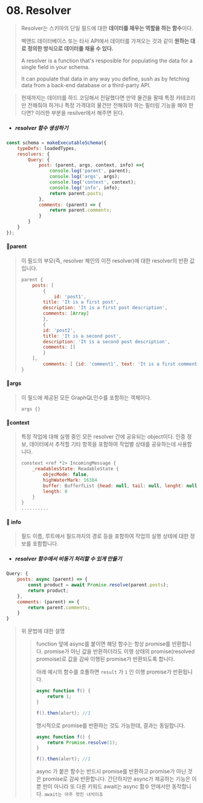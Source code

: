 # 08. Resolver

> Resolver는 스키마의 단일 필드에 대한 **데이터를 채우는 역할을 하는 함수**이다. 
>
> 벡앤드 데이터베이스 또는 타사 API에서 데이터를 가져오는 것과 같이 **원하는 대로 정의한 방식으로 데이터를 채울 수 있다.** 
>
> A resolver is a function that's resposible for populating the data for a single field in your schema.
>
> It can populate that data in any way you define, sush as by fetching data from a back-end database or a third-party API.



> 현재까지는 데이터를 하드 코딩해서 전달했다면 만약 물건을 팔때 특정 카테코리만 전해줘야 하거나 특정 가격대의 물건만 전해줘야 하는 필터링 기능을 해야 한다면? 이러한 부분을 resilver에서 해주면 된다.



* ##### resolver 함수 생성하기 

```js
const schema = makeExecutableSchema({
    typeDefs: loadedTypes,
    resolvers: {
        Query: {
            post: (parent, args, context, info) =>{
                console.log('parent', parent);
                console.log('args', args);
                console.log('context', context);
                console.log('info', info);
                return parent.posts;
            },
            comments: (parent) => {
                return parent.comments;
            }
        }
    }
});
```



#### 🔻parent

> 이 필드의 부모(즉, resolver 체인의 이전 resolver)에 대한 resolver의 반환 값입니다. 
>
> ```js
> parent {
>     posts: [
>         {
>             id: 'post1',
>         title: 'It is a first post',
>         description: 'It is a first post description',
>         comments: [Array]
>         },
>         {
>         id: 'post2',
>         title: 'It is a second post',
>         description: 'It is a second post description',
>         comments: []
>         }
>     ],
>         comments: [ {id: 'comment1', text: 'It is a first comment', likes: 1} ]
> }
> ```



#### 🔻args

> 이 필드에 제공된 모든 GraphQL인수를 포함하는 객체이다.
>
> `args {}`



#### 🔻context

> 특정 작업에 대해 실행 중인 모든 resolver 간에 공유되는 object이다. 인증 정보, 데이터에서 추적할 기타 항목을 포함하여 작업별 상태를 공유하는데 사용합니다. 
>
> ```js
> constext <ref *2> IncomingMessage {
>     _readablesState: ReadableState {
>         objecMode: false,
>         highWaterMark: 16384
>         buffer: BufferfList {head: null, tail: null, lenght: null}
>         length: 0
>     }
> }
> ..........
> ```



#### 🔻 info

> 필드 이름, 루트에서 필드까지의 경로 등을 포함하여 작업의 실행 상테에 대한 정보를 포함합니다.





* ##### resolver 함수에서 비동기 처리할 수 있게 만들기 

```js
Query: {
    posts: async (parent) => {
        const product = await Promise.resolve(parent.posts);
        return product;
    },
    comments: (parent) => {
        return parent.comments;
    }
}
```

> 위 문법에 대한 설명 
>
> > function 앞에 async를 붙이면 해당 함수는 항상 promise를 반환합니다. promise가 아닌 값을 반환하더라도 이행 상태의 promise(resolved promoise)로 값을 감싸 이행된 promise가 반환되도록 합니다. 
> >
> >
> > 아래 예시의 함수를 호풀하면 `result` 가 `1` 인 이행 promise가 반환됩니다. 
> >
> > ```javascript
> > async function f() {
> >     return 1;
> > }
> > 
> > f().then(alert); //1
> > ```
> >
> > 명시적으로 promise를 반환하는 것도 가능한데, 결과는 동일합니다. 
> > ```javascript
> > async function f() {
> >     return Promise.resolve(1);
> > }
> > 
> > f().then(alert); //1
> > ```
> >
> > async 가 붙은 함수는 반드시 promise를 반환하고 promise가 아닌 것은 promise로 감싸 반환합니다. 
> > 간단하지만 async가 제공하는 기능은 이뿐 만이 아니라 또 다른 키워드 await는 async 함수 안에서만 동작합니다.
> > `await는 아주 멋진 녀석이죠`